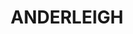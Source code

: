 ---
lastmod: '2025-04-06T06:05:21+00:00'
latitude: -26.153831
layout: suburb
longitude: 152.616943
postcode: '4570'
state: QLD
title: ANDERLEIGH
url: /qld/anderleigh/
---